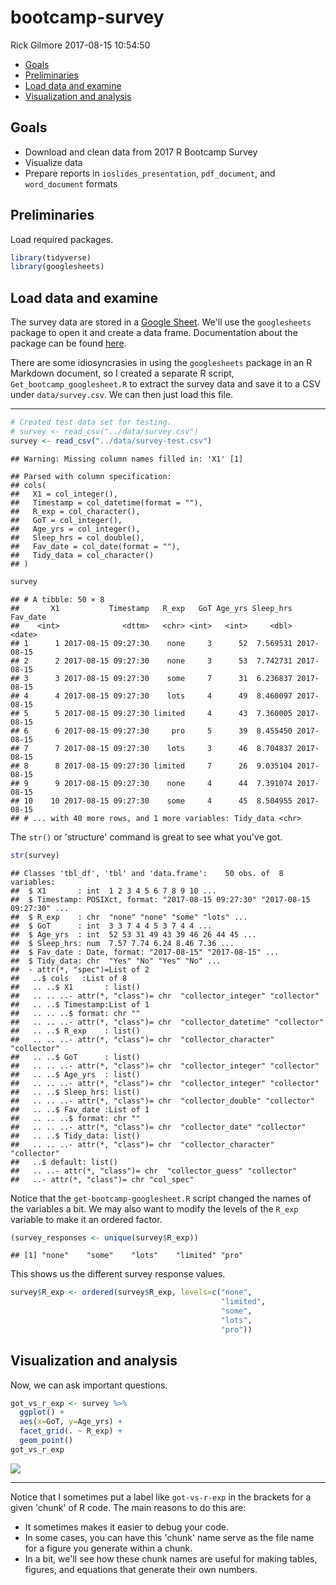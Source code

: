 bootcamp-survey
================
Rick Gilmore
2017-08-15 10:54:50

-   [Goals](#goals)
-   [Preliminaries](#preliminaries)
-   [Load data and examine](#load-data-and-examine)
-   [Visualization and analysis](#visualization-and-analysis)

Goals
-----

-   Download and clean data from 2017 R Bootcamp Survey
-   Visualize data
-   Prepare reports in `ioslides_presentation`, `pdf_document`, and `word_document` formats

Preliminaries
-------------

Load required packages.

``` r
library(tidyverse)
library(googlesheets)
```

Load data and examine
---------------------

The survey data are stored in a [Google Sheet](https://docs.google.com/spreadsheets/d/1Ay56u6g4jyEEdlmV2NHxTLBlcjI2gHavta-Ik0kGrpg/edit#gid=896447063). We'll use the `googlesheets` package to open it and create a data frame. Documentation about the package can be found [here](https://cran.r-project.org/web/packages/googlesheets/vignettes/basic-usage.html).

There are some idiosyncrasies in using the `googlesheets` package in an R Markdown document, so I created a separate R script, `Get_bootcamp_googlesheet.R` to extract the survey data and save it to a CSV under `data/survey.csv`. We can then just load this file.

------------------------------------------------------------------------

``` r
# Created test data set for testing.
# survey <- read_csv("../data/survey.csv")
survey <- read_csv("../data/survey-test.csv")
```

    ## Warning: Missing column names filled in: 'X1' [1]

    ## Parsed with column specification:
    ## cols(
    ##   X1 = col_integer(),
    ##   Timestamp = col_datetime(format = ""),
    ##   R_exp = col_character(),
    ##   GoT = col_integer(),
    ##   Age_yrs = col_integer(),
    ##   Sleep_hrs = col_double(),
    ##   Fav_date = col_date(format = ""),
    ##   Tidy_data = col_character()
    ## )

``` r
survey
```

    ## # A tibble: 50 × 8
    ##       X1           Timestamp   R_exp   GoT Age_yrs Sleep_hrs   Fav_date
    ##    <int>              <dttm>   <chr> <int>   <int>     <dbl>     <date>
    ## 1      1 2017-08-15 09:27:30    none     3      52  7.569531 2017-08-15
    ## 2      2 2017-08-15 09:27:30    none     3      53  7.742731 2017-08-15
    ## 3      3 2017-08-15 09:27:30    some     7      31  6.236837 2017-08-15
    ## 4      4 2017-08-15 09:27:30    lots     4      49  8.460097 2017-08-15
    ## 5      5 2017-08-15 09:27:30 limited     4      43  7.360005 2017-08-15
    ## 6      6 2017-08-15 09:27:30     pro     5      39  8.455450 2017-08-15
    ## 7      7 2017-08-15 09:27:30    lots     3      46  8.704837 2017-08-15
    ## 8      8 2017-08-15 09:27:30 limited     7      26  9.035104 2017-08-15
    ## 9      9 2017-08-15 09:27:30    none     4      44  7.391074 2017-08-15
    ## 10    10 2017-08-15 09:27:30    some     4      45  8.504955 2017-08-15
    ## # ... with 40 more rows, and 1 more variables: Tidy_data <chr>

The `str()` or 'structure' command is great to see what you've got.

``` r
str(survey)
```

    ## Classes 'tbl_df', 'tbl' and 'data.frame':    50 obs. of  8 variables:
    ##  $ X1       : int  1 2 3 4 5 6 7 8 9 10 ...
    ##  $ Timestamp: POSIXct, format: "2017-08-15 09:27:30" "2017-08-15 09:27:30" ...
    ##  $ R_exp    : chr  "none" "none" "some" "lots" ...
    ##  $ GoT      : int  3 3 7 4 4 5 3 7 4 4 ...
    ##  $ Age_yrs  : int  52 53 31 49 43 39 46 26 44 45 ...
    ##  $ Sleep_hrs: num  7.57 7.74 6.24 8.46 7.36 ...
    ##  $ Fav_date : Date, format: "2017-08-15" "2017-08-15" ...
    ##  $ Tidy_data: chr  "Yes" "No" "Yes" "No" ...
    ##  - attr(*, "spec")=List of 2
    ##   ..$ cols   :List of 8
    ##   .. ..$ X1       : list()
    ##   .. .. ..- attr(*, "class")= chr  "collector_integer" "collector"
    ##   .. ..$ Timestamp:List of 1
    ##   .. .. ..$ format: chr ""
    ##   .. .. ..- attr(*, "class")= chr  "collector_datetime" "collector"
    ##   .. ..$ R_exp    : list()
    ##   .. .. ..- attr(*, "class")= chr  "collector_character" "collector"
    ##   .. ..$ GoT      : list()
    ##   .. .. ..- attr(*, "class")= chr  "collector_integer" "collector"
    ##   .. ..$ Age_yrs  : list()
    ##   .. .. ..- attr(*, "class")= chr  "collector_integer" "collector"
    ##   .. ..$ Sleep_hrs: list()
    ##   .. .. ..- attr(*, "class")= chr  "collector_double" "collector"
    ##   .. ..$ Fav_date :List of 1
    ##   .. .. ..$ format: chr ""
    ##   .. .. ..- attr(*, "class")= chr  "collector_date" "collector"
    ##   .. ..$ Tidy_data: list()
    ##   .. .. ..- attr(*, "class")= chr  "collector_character" "collector"
    ##   ..$ default: list()
    ##   .. ..- attr(*, "class")= chr  "collector_guess" "collector"
    ##   ..- attr(*, "class")= chr "col_spec"

Notice that the `get-bootcamp-googlesheet.R` script changed the names of the variables a bit. We may also want to modify the levels of the `R_exp` variable to make it an ordered factor.

``` r
(survey_responses <- unique(survey$R_exp))
```

    ## [1] "none"    "some"    "lots"    "limited" "pro"

This shows us the different survey response values.

``` r
survey$R_exp <- ordered(survey$R_exp, levels=c("none",
                                               "limited",
                                               "some",
                                               "lots",
                                               "pro"))
```

Visualization and analysis
--------------------------

Now, we can ask important questions.

``` r
got_vs_r_exp <- survey %>%
  ggplot() +
  aes(x=GoT, y=Age_yrs) +
  facet_grid(. ~ R_exp) +
  geom_point()
got_vs_r_exp
```

![](bootcamp-survey_files/figure-markdown_github-ascii_identifiers/got-vs-r-exp-1.png)

------------------------------------------------------------------------

Notice that I sometimes put a label like `got-vs-r-exp` in the brackets for a given 'chunk' of R code. The main reasons to do this are:

-   It sometimes makes it easier to debug your code.
-   In some cases, you can have this 'chunk' name serve as the file name for a figure you generate within a chunk.
-   In a bit, we'll see how these chunk names are useful for making tables, figures, and equations that generate their own numbers.
